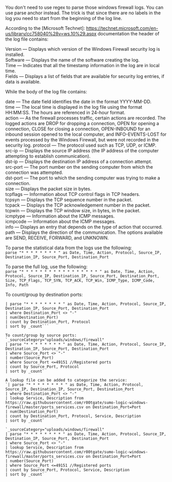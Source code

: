 You don't need to use regex to parse those windows firewall logs. You can use parse anchor instead. The trick is that since there are no labels in the log you need to start from the beginning of the log line.   
  
According to the [Microsoft Technet]: https://technet.microsoft.com/en-us/library/cc758040%28v=ws.10%29.aspx documentation the header of the log file contains:  
  
Version — Displays which version of the Windows Firewall security log is installed.  
Software — Displays the name of the software creating the log.  
Time — Indicates that all the timestamp information in the log are in local time.  
Fields — Displays a list of fields that are available for security log entries, if data is available.  
  
While the body of the log file contains:  
  
date — The date field identifies the date in the format YYYY-MM-DD.  
time — The local time is displayed in the log file using the format HH:MM:SS. The hours are referenced in 24-hour format.  
action — As the firewall processes traffic, certain actions are recorded. The logged actions are DROP for dropping a connection, OPEN for opening a connection, CLOSE for closing a connection, OPEN-INBOUND for an inbound session opened to the local computer, and INFO-EVENTS-LOST for events processed by the Windows Firewall, but were not recorded in the security log.
protocol — The protocol used such as TCP, UDP, or ICMP.  
src-ip — Displays the source IP address (the IP address of the computer attempting to establish communication).  
dst-ip — Displays the destination IP address of a connection attempt.  
src-port — The port number on the sending computer from which the connection was attempted.  
dst-port — The port to which the sending computer was trying to make a connection.  
size — Displays the packet size in bytes.  
tcpflags — Information about TCP control flags in TCP headers.  
tcpsyn — Displays the TCP sequence number in the packet.  
tcpack — Displays the TCP acknowledgement number in the packet.  
tcpwin — Displays the TCP window size, in bytes, in the packet.  
icmptype — Information about the ICMP messages.  
icmpcode — Information about the ICMP messages.  
info — Displays an entry that depends on the type of action that occurred.  
path — Displays the direction of the communication. The options available are SEND, RECEIVE, FORWARD, and UNKNOWN.  
  
To parse the statistical data from the logs use the following:  
`parse "* * * * * * * * " as Date, Time, Action, Protocol, Source_IP, Destination_IP, Source_Port, Destination_Port`  

To parse the full log, use the following:  
`parse "* * * * * * * * * * * * * * * * * " as Date, Time, Action, Protocol, Source_IP, Destination_IP, Source_Port, Destination_Port, Size, TCP_Flags, TCP_SYN, TCP_ACK, TCP_Win, ICMP_Type, ICMP_Code, Info, Path`  
  
To count/group by destination ports:  
```_sourceCategory="uploads/windows/firewall"  
| parse "* * * * * * * * " as Date, Time, Action, Protocol, Source_IP, Destination_IP, Source_Port, Destination_Port  
| where Destination_Port <> "-"  
| num(Destination_Port)  
| count by Destination_Port, Protocol  
| sort by _count```  
  
To count/group by source ports:  
`_sourceCategory="uploads/windows/firewall"  
| parse "* * * * * * * * " as Date, Time, Action, Protocol, Source_IP, Destination_IP, Source_Port, Destination_Port  
| where Source_Port <> "-"  
| number(Source_Port)  
| where Source_Port <=49151 //Registered ports  
| count by Source_Port, Protocol  
| sort by _count`  
  
A lookup file can be added to categorize the service:  
`| parse "* * * * * * * * " as Date, Time, Action, Protocol, Source_IP, Destination_IP, Source_Port, Destination_Port  
| where Destination_Port <> "-"  
| lookup Service, Description from https://raw.githubusercontent.com/r00tgate/sumo-logic-windows-firewall/master/ports_services.csv on Destination_Port=Port  
| num(Destination_Port)  
| count by Destination_Port, Protocol, Service, Description  
| sort by _count`  
  
`_sourceCategory="uploads/windows/firewall"  
| parse "* * * * * * * * " as Date, Time, Action, Protocol, Source_IP, Destination_IP, Source_Port, Destination_Port  
| where Source_Port <> "-"  
| lookup Service, Description from https://raw.githubusercontent.com/r00tgate/sumo-logic-windows-firewall/master/ports_services.csv on Destination_Port=Port  
| number(Source_Port)  
| where Source_Port <=49151 //Registered ports  
| count by Source_Port, Protocol, Service, Description  
| sort by _count`  
  
